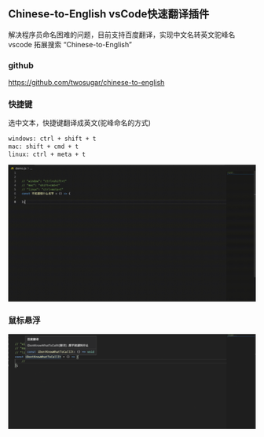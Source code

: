 ## Chinese-to-English vsCode快速翻译插件
解决程序员命名困难的问题，目前支持百度翻译，实现中文名转英文驼峰名
vscode 拓展搜索 “Chinese-to-English”

### github
https://github.com/twosugar/chinese-to-english

### 快捷键
选中文本，快捷键翻译成英文(驼峰命名的方式)
```
windows: ctrl + shift + t
mac: shift + cmd + t
linux: ctrl + meta + t
```
![](assert/img/demovideo1.gif)

### 鼠标悬浮
![](assert/img/demoimg1.png)

